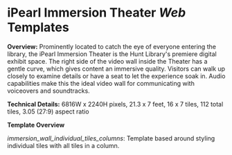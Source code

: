 # iPearl Immersion Theater *Web* Templates

**Overview:** Prominently located to catch the eye of everyone entering the library, the iPearl Immersion Theater is the Hunt Library's premiere digital exhibit space. The right side of the video wall inside the Theater has a gentle curve, which gives content an immersive quality. Visitors can walk up closely to examine details or have a seat to let the experience soak in. Audio capabilities make this the ideal video wall for communicating with voiceovers and soundtracks.

**Technical Details:** 6816W x 2240H pixels, 21.3 x 7 feet, 16 x 7 tiles, 112 total tiles, 3.05 (27:9) aspect ratio

**Template Overview**

*immersion_wall_individual_tiles_columns*: Template based around styling individual tiles with all tiles in a column.

